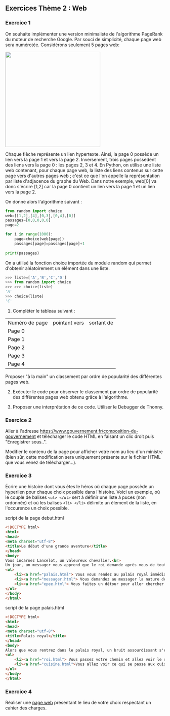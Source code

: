 ## Exercices Thème 2 : Web

### Exercice 1

On souhaite implémenter une version minimaliste de l'algorithme PageRank du moteur de recherche Google. Par souci de simplicité, chaque page web sera numérotée.
Considérons seulement 5 pages web:

<img src="Assets/PageRank.png" width="300" height="300">

Chaque flèche représente un lien hypertexte. Ainsi, la page 0 possède un lien vers la page 1 et vers la page 2. Inversement, trois pages possèdent des liens vers la page 0 : les pages 2, 3 et 4.
En Python, on utilise une liste web contenant, pour chaque page web, la liste des liens contenus sur cette page vers d'autres pages web ; c'est ce que l'on appelle la représentation par liste d'adjacence du graphe du Web. Dans notre exemple, web[0] va donc s'écrire [1,2] car la page 0 contient un lien vers la page 1 et un lien vers la page 2.

On donne alors l'algorithme suivant :

```Python
from random import choice
web=[[1,2],[4],[0,3],[0,4],[0]]
passages=[0,0,0,0,0]
page=2

for i in range(1000):
    page=choice(web[page])
    passages[page]=passages[page]+1
    
print(passages)
```

On a utilisé la fonction choice importée du module random qui permet d'obtenir aléatoirement un élément dans une liste.

```Python
>>> liste=['A','B','C','D']
>>> from random import choice
>>> >>> choice(liste)
'A'
>>> choice(liste)
'C'
```
1. Compléter le tableau suivant :

<table>
<tr>
<td>Numéro de page
</td>
<td>pointant vers
</td>
<td>sortant de
</td>
</tr>
<tr>
<td>Page 0
</td>
<td>
</td>
<td>
</td>
</tr>
<tr>
<td>Page 1
</td>
<td>
</td>
<td>
</td>
</tr>
<tr>
<td>Page 2
</td>
<td>
</td>
<td>
</td>
</tr>
<tr>
<td>Page 3
</td>
<td>
</td>
<td>
</td>
</tr>
<tr>
<td>Page 4
</td>
<td>
</td>
<td>
</td>
</tr>
</table>

Proposer "à la main" un classement par ordre de popularité des différentes pages web. 

2. Exécuter le code pour observer le classement par ordre de popularité des différentes pages web obtenu grâce à l'algorithme. 

3. Proposer une interprétation de ce code. Utiliser le Debugger de Thonny.

### Exercice 2

Aller à l'adresse https://www.gouvernement.fr/composition-du-gouvernement et télécharger le code HTML en faisant un clic droit puis "Enregistrer sous..". 

Modifier le contenu de la page pour afficher votre nom au lieu d'un ministre (bien sûr, cette modification sera uniquement présente sur le fichier HTML que vous venez de télécharger...).

### Exercice 3

Écrire une histoire dont vous êtes le héros où chaque page possède un hyperlien pour chaque choix possible dans l'histoire.
Voici un exemple, où le couple de balises `<ul> </ul>` sert à définir une liste à puces (non ordonnée) et où les balises `<li> </li>` délimite un élement de la liste, en l'occurence un choix possible.

script de la page debut.html

```html
<!DOCTYPE html>
<html>
<head>
<meta charset="utf-8">
<title>Le début d'une grande aventure</title>
</head>
<body>
Vous incarnez Lancelot, un valeureux chevalier.<br>
Un jour, un messager vous apprend que le roi demande après vous de toute urgence.<br>
<ul>
	<li><a href="palais.html"> Vous vous rendez au palais royal immédiatement.</a></li>
	<li><a href="messager.html"> Vous demandez au messager la nature de sa demande.</a></li>
	<li><a href="epee.html"> Vous faites un détour pour aller chercher votre épée.</a></li>
</ul>
</body>
</html>
```

script de la page palais.html

```html
<!DOCTYPE html>
<html>
<head>
<meta charset="utf-8">
<title>Palais royal</title>
</head>
<body>
Alors que vous rentrez dans le palais royal, un bruit assourdissant s'échappe des cuisines.
<ul>
	<li><a href="roi.html"> Vous passez votre chemin et allez voir le roi.</a></li>
	<li><a href="cuisine.html">Vous allez voir ce qui se passe aux cuisines.</a></li>
</ul>
</body>
</html>
```


### Exercice 4

Réaliser une [page web](http://vfsilesieux.free.fr/page_web.html) présentant le lieu de votre choix respectant un cahier des charges.
 
